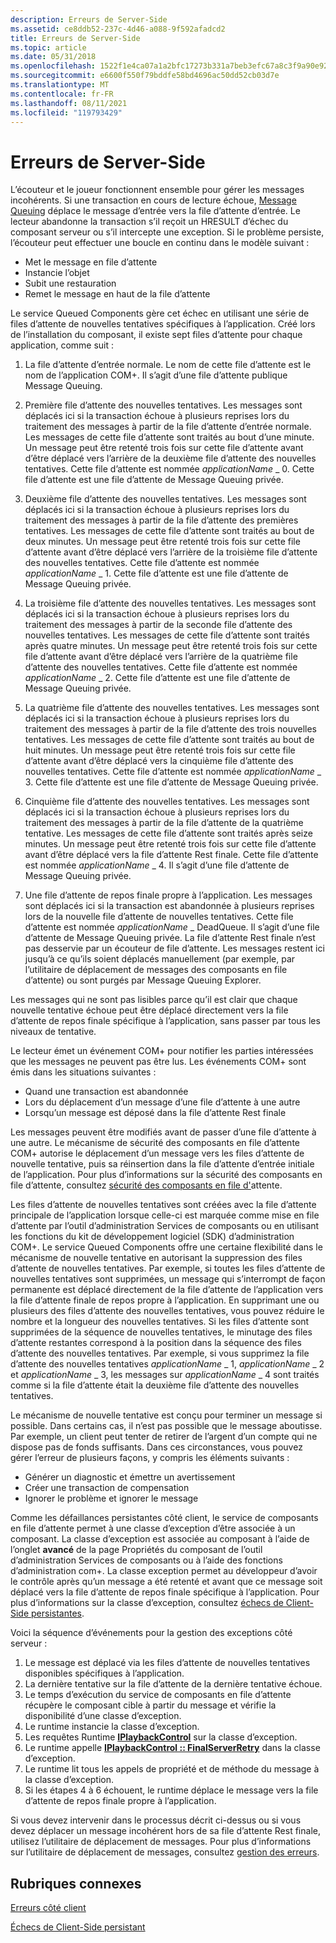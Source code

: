 ```yaml
---
description: Erreurs de Server-Side
ms.assetid: ce8ddb52-237c-4d46-a088-9f592afadcd2
title: Erreurs de Server-Side
ms.topic: article
ms.date: 05/31/2018
ms.openlocfilehash: 1522f1e4ca07a1a2bfc17273b331a7beb3efc67a8c3f9a90e925161949f694ca
ms.sourcegitcommit: e6600f550f79bddfe58bd4696ac50dd52cb03d7e
ms.translationtype: MT
ms.contentlocale: fr-FR
ms.lasthandoff: 08/11/2021
ms.locfileid: "119793429"
---
```

# <a name="server-side-errors"></a>Erreurs de Server-Side

L’écouteur et le joueur fonctionnent ensemble pour gérer les messages incohérents. Si une transaction en cours de lecture échoue, [Message Queuing](/previous-versions/windows/desktop/legacy/ms711472(v=vs.85)) déplace le message d’entrée vers la file d’attente d’entrée. Le lecteur abandonne la transaction s’il reçoit un HRESULT d’échec du composant serveur ou s’il intercepte une exception. Si le problème persiste, l’écouteur peut effectuer une boucle en continu dans le modèle suivant :

-   Met le message en file d’attente
-   Instancie l’objet
-   Subit une restauration
-   Remet le message en haut de la file d’attente

Le service Queued Components gère cet échec en utilisant une série de files d’attente de nouvelles tentatives spécifiques à l’application. Créé lors de l’installation du composant, il existe sept files d’attente pour chaque application, comme suit :

1.  La file d’attente d’entrée normale. Le nom de cette file d’attente est le nom de l’application COM+. Il s’agit d’une file d’attente publique Message Queuing.

2.  Première file d’attente des nouvelles tentatives. Les messages sont déplacés ici si la transaction échoue à plusieurs reprises lors du traitement des messages à partir de la file d’attente d’entrée normale. Les messages de cette file d’attente sont traités au bout d’une minute. Un message peut être retenté trois fois sur cette file d’attente avant d’être déplacé vers l’arrière de la deuxième file d’attente des nouvelles tentatives. Cette file d’attente est nommée *applicationName* \_ 0. Cette file d’attente est une file d’attente de Message Queuing privée.

3.  Deuxième file d’attente des nouvelles tentatives. Les messages sont déplacés ici si la transaction échoue à plusieurs reprises lors du traitement des messages à partir de la file d’attente des premières tentatives. Les messages de cette file d’attente sont traités au bout de deux minutes. Un message peut être retenté trois fois sur cette file d’attente avant d’être déplacé vers l’arrière de la troisième file d’attente des nouvelles tentatives. Cette file d’attente est nommée *applicationName* \_ 1. Cette file d’attente est une file d’attente de Message Queuing privée.

4.  La troisième file d’attente des nouvelles tentatives. Les messages sont déplacés ici si la transaction échoue à plusieurs reprises lors du traitement des messages à partir de la seconde file d’attente des nouvelles tentatives. Les messages de cette file d’attente sont traités après quatre minutes. Un message peut être retenté trois fois sur cette file d’attente avant d’être déplacé vers l’arrière de la quatrième file d’attente des nouvelles tentatives. Cette file d’attente est nommée *applicationName* \_ 2. Cette file d’attente est une file d’attente de Message Queuing privée.

5.  La quatrième file d’attente des nouvelles tentatives. Les messages sont déplacés ici si la transaction échoue à plusieurs reprises lors du traitement des messages à partir de la file d’attente des trois nouvelles tentatives. Les messages de cette file d’attente sont traités au bout de huit minutes. Un message peut être retenté trois fois sur cette file d’attente avant d’être déplacé vers la cinquième file d’attente des nouvelles tentatives. Cette file d’attente est nommée *applicationName* \_ 3. Cette file d’attente est une file d’attente de Message Queuing privée.

6.  Cinquième file d’attente des nouvelles tentatives. Les messages sont déplacés ici si la transaction échoue à plusieurs reprises lors du traitement des messages à partir de la file d’attente de la quatrième tentative. Les messages de cette file d’attente sont traités après seize minutes. Un message peut être retenté trois fois sur cette file d’attente avant d’être déplacé vers la file d’attente Rest finale. Cette file d’attente est nommée *applicationName* \_ 4. Il s’agit d’une file d’attente de Message Queuing privée.

7.  Une file d’attente de repos finale propre à l’application. Les messages sont déplacés ici si la transaction est abandonnée à plusieurs reprises lors de la nouvelle file d’attente de nouvelles tentatives. Cette file d’attente est nommée *applicationName* \_ DeadQueue. Il s’agit d’une file d’attente de Message Queuing privée. La file d’attente Rest finale n’est pas desservie par un écouteur de file d’attente. Les messages restent ici jusqu’à ce qu’ils soient déplacés manuellement (par exemple, par l’utilitaire de déplacement de messages des composants en file d’attente) ou sont purgés par Message Queuing Explorer.

Les messages qui ne sont pas lisibles parce qu’il est clair que chaque nouvelle tentative échoue peut être déplacé directement vers la file d’attente de repos finale spécifique à l’application, sans passer par tous les niveaux de tentative.

Le lecteur émet un événement COM+ pour notifier les parties intéressées que les messages ne peuvent pas être lus. Les événements COM+ sont émis dans les situations suivantes :

-   Quand une transaction est abandonnée
-   Lors du déplacement d’un message d’une file d’attente à une autre
-   Lorsqu’un message est déposé dans la file d’attente Rest finale

Les messages peuvent être modifiés avant de passer d’une file d’attente à une autre. Le mécanisme de sécurité des composants en file d’attente COM+ autorise le déplacement d’un message vers les files d’attente de nouvelle tentative, puis sa réinsertion dans la file d’attente d’entrée initiale de l’application. Pour plus d’informations sur la sécurité des composants en file d’attente, consultez [sécurité des composants en file d'](queued-components-security.md)attente.

Les files d’attente de nouvelles tentatives sont créées avec la file d’attente principale de l’application lorsque celle-ci est marquée comme mise en file d’attente par l’outil d’administration Services de composants ou en utilisant les fonctions du kit de développement logiciel (SDK) d’administration COM+. Le service Queued Components offre une certaine flexibilité dans le mécanisme de nouvelle tentative en autorisant la suppression des files d’attente de nouvelles tentatives. Par exemple, si toutes les files d’attente de nouvelles tentatives sont supprimées, un message qui s’interrompt de façon permanente est déplacé directement de la file d’attente de l’application vers la file d’attente finale de repos propre à l’application. En supprimant une ou plusieurs des files d’attente des nouvelles tentatives, vous pouvez réduire le nombre et la longueur des nouvelles tentatives. Si les files d’attente sont supprimées de la séquence de nouvelles tentatives, le minutage des files d’attente restantes correspond à la position dans la séquence des files d’attente des nouvelles tentatives. Par exemple, si vous supprimez la file d’attente des nouvelles tentatives *applicationName* \_ 1, *applicationName* \_ 2 et *applicationName* \_ 3, les messages sur *applicationName* \_ 4 sont traités comme si la file d’attente était la deuxième file d’attente des nouvelles tentatives.

Le mécanisme de nouvelle tentative est conçu pour terminer un message si possible. Dans certains cas, il n’est pas possible que le message aboutisse. Par exemple, un client peut tenter de retirer de l’argent d’un compte qui ne dispose pas de fonds suffisants. Dans ces circonstances, vous pouvez gérer l’erreur de plusieurs façons, y compris les éléments suivants :

-   Générer un diagnostic et émettre un avertissement
-   Créer une transaction de compensation
-   Ignorer le problème et ignorer le message

Comme les défaillances persistantes côté client, le service de composants en file d’attente permet à une classe d’exception d’être associée à un composant. La classe d’exception est associée au composant à l’aide de l’onglet **avancé** de la page Propriétés du composant de l’outil d’administration Services de composants ou à l’aide des fonctions d’administration com+. La classe exception permet au développeur d’avoir le contrôle après qu’un message a été retenté et avant que ce message soit déplacé vers la file d’attente de repos finale spécifique à l’application. Pour plus d’informations sur la classe d’exception, consultez [échecs de Client-Side persistantes](persistent-client-side-failures.md).

Voici la séquence d’événements pour la gestion des exceptions côté serveur :

1.  Le message est déplacé via les files d’attente de nouvelles tentatives disponibles spécifiques à l’application.
2.  La dernière tentative sur la file d’attente de la dernière tentative échoue.
3.  Le temps d’exécution du service de composants en file d’attente récupère le composant cible à partir du message et vérifie la disponibilité d’une classe d’exception.
4.  Le runtime instancie la classe d’exception.
5.  Les requêtes Runtime [**IPlaybackControl**](/windows/desktop/api/ComSvcs/nn-comsvcs-iplaybackcontrol) sur la classe d’exception.
6.  Le runtime appelle [**IPlaybackControl :: FinalServerRetry**](/windows/desktop/api/ComSvcs/nf-comsvcs-iplaybackcontrol-finalserverretry) dans la classe d’exception.
7.  Le runtime lit tous les appels de propriété et de méthode du message à la classe d’exception.
8.  Si les étapes 4 à 6 échouent, le runtime déplace le message vers la file d’attente de repos finale propre à l’application.

Si vous devez intervenir dans le processus décrit ci-dessus ou si vous devez déplacer un message incohérent hors de sa file d’attente Rest finale, utilisez l’utilitaire de déplacement de messages. Pour plus d’informations sur l’utilitaire de déplacement de messages, consultez [gestion des erreurs](handling-errors-in-queued-components.md).

## <a name="related-topics"></a>Rubriques connexes

<dl> <dt>

[Erreurs côté client](client-side-errors.md)
</dt> <dt>

[Échecs de Client-Side persistant](persistent-client-side-failures.md)
</dt> </dl>

 

 




